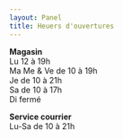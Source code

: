 ```yaml
---
layout: Panel
title: Heuers d'ouvertures
---
```

**Magasin**   
Lu 12 à 19h  
Ma Me & Ve de 10 à 19h  
Je de 10 à 21h  
Sa de 10 à 17h  
Di fermé  

**Service courrier**  
Lu-Sa de 10 à 21h 